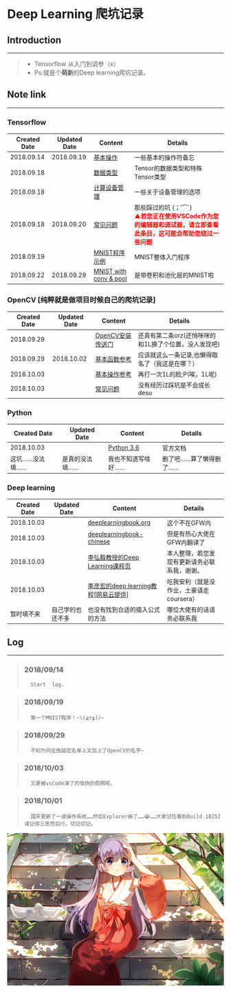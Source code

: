 # Deep Learning 爬坑记录
## Introduction
***
> - Tensorflow 从入门到调参（x）
> - Ps:就是个**萌新**的Deep learning爬坑记录。
## Note link
***
### Tensorflow
|Created Date|Updated Date|Content|Details|
|------------|------------|-------|-------|
|2018.09.14|2018.09.19|[基本操作](studyNotes/tensorfl>>ow/Leadin/Leadin.md)|一些基本的操作符备忘|
|2018.09.18||[数据类型](studyNotes/tensorflow/Tensor/Tensor.md)|Tensor的数据类型和特殊Tensor类型|
|2018.09.18||[计算设备管理](studyNotes/tensorflow/DeviceManage/DeviceManage.md)|一些关于设备管理的选项
|2018.09.18|2018.09.20|[常见问题](studyNotes/tensorflow/CommomQuestion/CommomQuestion.md)|那些踩过的坑 (；′⌒`)<br><font color=red>**▲若您正在使用VSCode作为您的编辑器和调试器，请立即查看此条目，这可能会帮助您绕过一些问题**</font>|
|2018.09.19||[MNIST程序示例](studyNotes/tensorflow/Example/Leadin.py)|MNIST整体入门程序
|2018.09.22|2018.09.29|[MNIST with conv & pool](studyNotes/tensorflow/Example/MNIST_Conv&Pool.md)|是带卷积和池化层的MNIST啦
### OpenCV [纯粹就是做项目时候自己的爬坑记录]
|Created Date|Updated Date|Content|Details|
|------------|------------|-------|-------|
|2018.09.29||[OpenCV安装传送门](https://docs.opencv.org/3.0-beta/doc/py_tutorials/py_setup/py_table_of_contents_setup/py_table_of_contents_setup.html#py-table-of-content-setup)|还真有第二条orz(还悄咪咪的和1L换了个位置，没人发现吧)|
|2018.09.29|2018.10.02|[基本函数参考](studyNotes/OpenCV/OpenCVFunctionRef.md)|应该就这么一条记录,也懒得取名了（我这是在哪？）|
|2018.10.03||[基本操作参考](studyNotes/OpenCV/OpenCVBasicOperations.md)|再打一次1L的脸;P(唉，1L呢)|
|2018.10.03||[常见问题](studyNotes/OpenCV/OpenCVCommomQuestion.md)|没有经历过踩坑是不会成长desu|



### Python
|Created Date|Updated Date|Content|Details|
|------------|------------|-------|-------|
|2018.10.03||[Python 3.6](https://docs.python.org/3.6/)|官方文档
|这坑……没法填……|是真的没法填……|我也不知道写啥好……|删了吧……算了懒得删了……|
### Deep learning
|Created Date|Updated Date|Content|Details|
|------------|------------|-------|-------|
|2018.10.03||[deeplearningbook.org](http://www.deeplearningbook.org/)|这个不在GFW内|
|2018.10.03||[deeplearningbook-chinese](https://github.com/exacity/deeplearningbook-chinese)|但是有热心大佬在GFW内翻译了|
|2018.10.03||[李弘毅教授的Deep Learning课程页](https://hanyuufurude.github.io/DeepLearing.html)|本人整理，若您发现有更新请务必联系我，谢谢。|
|2018.10.03||[李彦宏的deep learning教程[网易云提供]](http://mooc.study.163.com/smartSpec/detail/1001319001.htm)|吃我安利（就是没作业，土豪请走coursera）|
|暂时填不来|自己学的也还不多|也没有找到合适的插入公式的方法|哪位大佬有的话请务必联系我|

## Log
***
> ### 2018/09/14
>       Start  log.

> ### 2018/09/19
>       第一个MNIST程序！~\(≧▽≦)/~

> ### 2018/09/29
>       不知为何在拖延症名单上又加上了OpenCV的名字~

> ### 2018/10/03
>       又是被vsCode演了的愉快的假期呢。

> ### 2018/10/01
>       国庆更新了一波操作系统……然后Explorer崩了……😂……大家记住看到Build 18252请记得三思而后行，切记切记。

![Hanyuu](studyNotes/rm.png)